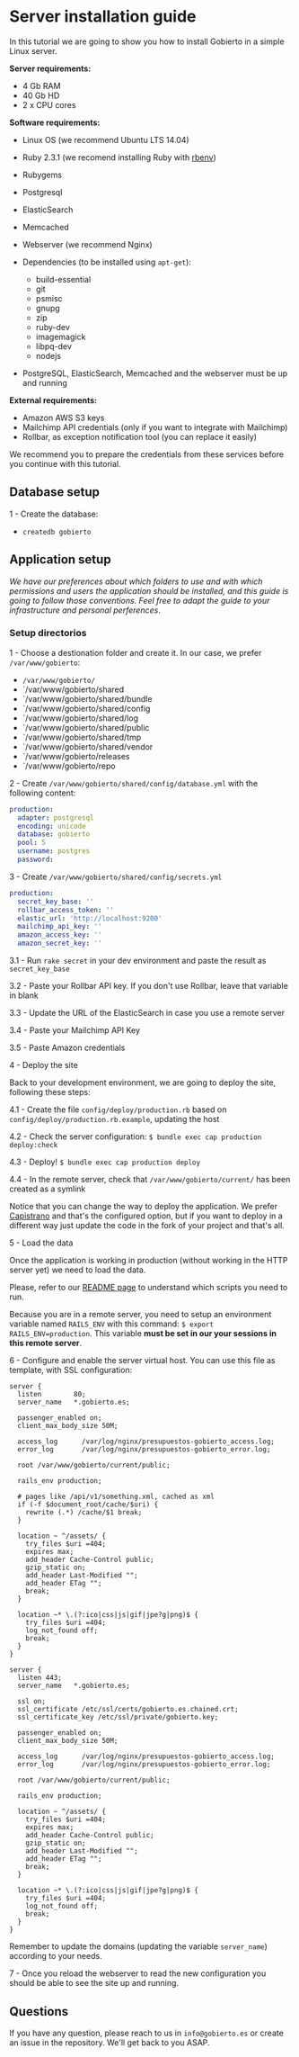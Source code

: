 # Server installation guide

In this tutorial we are going to show you how to install Gobierto in a simple Linux server.

**Server requirements:**

- 4 Gb RAM
- 40 Gb HD
- 2 x CPU cores

**Software requirements:**

- Linux OS (we recommend Ubuntu LTS 14.04)
- Ruby 2.3.1 (we recomend installing Ruby with [rbenv](https://github.com/rbenv/rbenv))
- Rubygems
- Postgresql
- ElasticSearch
- Memcached
- Webserver (we recommend Nginx)
- Dependencies (to be installed using `apt-get`):
  - build-essential
  - git
  - psmisc
  - gnupg
  - zip
  - ruby-dev
  - imagemagick
  - libpq-dev
  - nodejs

- PostgreSQL, ElasticSearch, Memcached and the webserver must be up and running

**External requirements:**

- Amazon AWS S3 keys
- Mailchimp API credentials (only if you want to integrate with Mailchimp)
- Rollbar, as exception notification tool (you can replace it easily)

We recommend you to prepare the credentials from these services before you continue with this
tutorial.

## Database setup

1 - Create the database:
  - `createdb gobierto`

## Application setup

_We have our preferences about which folders to use and with which permissions and users the application should be installed,
and this guide is going to follow those conventions. Feel free to adapt the guide to your infrastructure and personal perferences_.

### Setup directorios

1 - Choose a destionation folder and create it. In our case, we prefer `/var/www/gobierto`:

  - `/var/www/gobierto/`
  - `/var/www/gobierto/shared
  - `/var/www/gobierto/shared/bundle
  - `/var/www/gobierto/shared/config
  - `/var/www/gobierto/shared/log
  - `/var/www/gobierto/shared/public
  - `/var/www/gobierto/shared/tmp
  - `/var/www/gobierto/shared/vendor
  - `/var/www/gobierto/releases
  - `/var/www/gobierto/repo


2 - Create `/var/www/gobierto/shared/config/database.yml` with the following content:

```yaml
production:
  adapter: postgresql
  encoding: unicode
  database: gobierto
  pool: 5
  username: postgres
  password:
```

3 - Create `/var/www/gobierto/shared/config/secrets.yml`

```yaml
production:
  secret_key_base: ''
  rollbar_access_token: ''
  elastic_url: 'http://localhost:9200'
  mailchimp_api_key: ''
  amazon_access_key: ''
  amazon_secret_key: ''
```

3.1 - Run `rake secret` in your dev environment and paste the result as `secret_key_base`

3.2 - Paste your Rollbar API key. If you don't use Rollbar, leave that variable in blank

3.3 - Update the URL of the ElasticSearch in case you use a remote server

3.4 - Paste your Mailchimp API Key

3.5 - Paste Amazon credentials

4 - Deploy the site

Back to your development environment, we are going to deploy the site, following these steps:

4.1 - Create the file `config/deploy/production.rb` based on `config/deploy/production.rb.example`,
updating the host

4.2 - Check the server configuration: `$ bundle exec cap production deploy:check`

4.3 - Deploy! `$ bundle exec cap production deploy`

4.4 - In the remote server, check that `/var/www/gobierto/current/` has been created as a symlink

Notice that you can change the way to deploy the application. We prefer [Capistrano](http://capistranorb.com) and that's the configured option, but if you want to deploy in a different way just update the code in the fork of your project and that's all.

5 - Load the data

Once the application is working in production (without working in the HTTP server yet) we need to
load the data.

Please, refer to our [README page](https://github.com/PopulateTools/gobierto/blob/master/README.md)
to understand which scripts you need to run.

Because you are in a remote server, you need to setup an environment variable named `RAILS_ENV` with
this command: `$ export RAILS_ENV=production`. This variable **must be set in our your sessions in
this remote server**.

6 - Configure and enable the server virtual host. You can use this file as template, with SSL configuration:

```
server {
  listen        80;
  server_name   *.gobierto.es;

  passenger_enabled on;
  client_max_body_size 50M;

  access_log      /var/log/nginx/presupuestos-gobierto_access.log;
  error_log       /var/log/nginx/presupuestos-gobierto_error.log;

  root /var/www/gobierto/current/public;

  rails_env production;

  # pages like /api/v1/something.xml, cached as xml
  if (-f $document_root/cache/$uri) {
    rewrite (.*) /cache/$1 break;
  }

  location ~ ^/assets/ {
    try_files $uri =404;
    expires max;
    add_header Cache-Control public;
    gzip_static on;
    add_header Last-Modified "";
    add_header ETag "";
    break;
  }

  location ~* \.(?:ico|css|js|gif|jpe?g|png)$ {
    try_files $uri =404;
    log_not_found off;
    break;
  }
}

server {
  listen 443;
  server_name   *.gobierto.es;

  ssl on;
  ssl_certificate /etc/ssl/certs/gobierto.es.chained.crt;
  ssl_certificate_key /etc/ssl/private/gobierto.key;

  passenger_enabled on;
  client_max_body_size 50M;

  access_log      /var/log/nginx/presupuestos-gobierto_access.log;
  error_log       /var/log/nginx/presupuestos-gobierto_error.log;

  root /var/www/gobierto/current/public;

  rails_env production;

  location ~ ^/assets/ {
    try_files $uri =404;
    expires max;
    add_header Cache-Control public;
    gzip_static on;
    add_header Last-Modified "";
    add_header ETag "";
    break;
  }

  location ~* \.(?:ico|css|js|gif|jpe?g|png)$ {
    try_files $uri =404;
    log_not_found off;
    break;
  }
}
```

Remember to update the domains (updating the variable `server_name`) according to your needs.

7 - Once you reload the webserver to read the new configuration you should be able to see the site up and running.

## Questions

If you have any question, please reach to us in `info@gobierto.es` or create an issue in the
repository. We'll get back to you ASAP.
